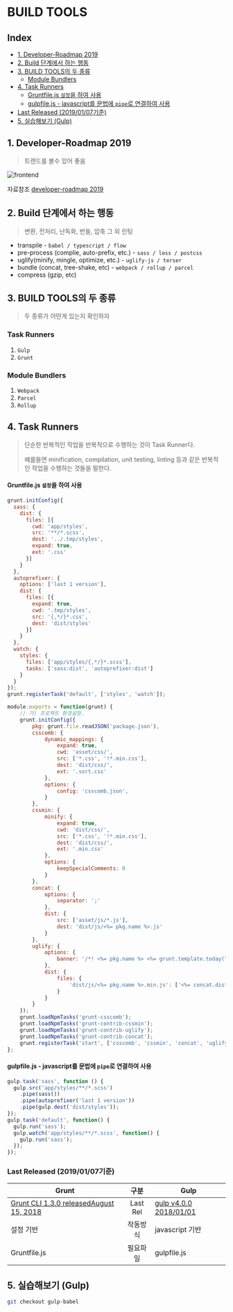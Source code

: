 
# BUILD TOOLS



## Index

- [1. Developer-Roadmap 2019](#1-developer-roadmap-2019)
- [2. Build 단계에서 하는 행동](#2-build-%EB%8B%A8%EA%B3%84%EC%97%90%EC%84%9C-%ED%95%98%EB%8A%94-%ED%96%89%EB%8F%99)
- [3. BUILD TOOLS의 두 종류](#3-build-tools%EC%9D%98-%EB%91%90-%EC%A2%85%EB%A5%98)
  - [Module Bundlers](#module-bundlers)
- [4.  Task Runners](#4--task-runners)
  - [Gruntfile.js  `설정`을 하여 사용](#gruntfilejs--%EC%84%A4%EC%A0%95%EC%9D%84-%ED%95%98%EC%97%AC-%EC%82%AC%EC%9A%A9)
  - [gulpfile.js  - javascript를 문법에  `pipe`로 연결하여 사용](#gulpfilejs----javascript%EB%A5%BC-%EB%AC%B8%EB%B2%95%EC%97%90--pipe%EB%A1%9C-%EC%97%B0%EA%B2%B0%ED%95%98%EC%97%AC-%EC%82%AC%EC%9A%A9)
- [Last Released (2019/01/07기준)](#last-released-20190107%EA%B8%B0%EC%A4%80)
- [5. 실습해보기 (Gulp)](#5-%EC%8B%A4%EC%8A%B5%ED%95%B4%EB%B3%B4%EA%B8%B0-gulp)





## 1. Developer-Roadmap 2019

> 트렌드를 볼수 있어 좋음

![frontend](https://github.com/ipadorusa/study-todo/blob/webpack/src/image/frontend.png)

자료참조 [developer-roadmap 2019](https://github.com/kamranahmedse/developer-roadmap)



## 2. Build 단계에서 하는 행동

> 변환, 전처리, 난독화, 번들, 압축 그 외 린팅

- transpile - `babel / typescript / flow`
- pre-process (complie, auto-prefix, etc.) - `sass / less / postcss`
- uglify(minify, mingle, optimize, etc.) - `uglify-js / terser`
- bundle (concat, tree-shake, etc) - `webpack / rollup / parcel`
- compress (gzip, etc)



## 3. BUILD TOOLS의 두 종류

> 두 종류가 어떤게 있는지 확인하자
### Task Runners

1. `Gulp`    
2. `Grunt`   


### Module Bundlers

1. `Webpack`
2. `Parcel`
3. `Rollup`



## 4.  Task Runners

> 단순한 반복적인 작업을 반복적으로 수행하는 것이 Task Runner다.
>
> 예를들면  minification, compilation, unit testing, linting 등과 같은 반복적 인 작업을 수행하는 것들을 말한다.

#### Gruntfile.js  `설정`을 하여 사용

```javascript
grunt.initConfig({
  sass: {
    dist: {
      files: [{
        cwd: 'app/styles',
        src: '**/*.scss',
        dest: '../.tmp/styles',
        expand: true,
        ext: '.css'
      }]
    }
  },
  autoprefixer: {
    options: ['last 1 version'],
    dist: {
      files: [{
        expand: true,
        cwd: '.tmp/styles',
        src: '{,*/}*.css',
        dest: 'dist/styles'
      }]
    }
  },
  watch: {
    styles: {
      files: ['app/styles/{,*/}*.scss'],
      tasks: ['sass:dist', 'autoprefixer:dist']
    }
  }
});
grunt.registerTask('default', ['styles', 'watch']);
```
```javascript
module.exports = function(grunt) {
    // 가) 프로젝트 환경설정.
    grunt.initConfig({
        pkg: grunt.file.readJSON('package.json'),
        csscomb: {
            dynamic_mappings: {
                expand: true,
                cwd: 'asset/css/',
                src: ['*.css', '!*.min.css'],
                dest: 'dist/css/',
                ext: '.sort.css'
            },
            options: {
                config: 'csscomb.json',
            }
        },
        cssmin: {
            minify: {
                expand: true,
                cwd: 'dist/css/',
                src: ['*.css', '!*.min.css'],
                dest: 'dist/css/',
                ext: '.min.css'
            },
            options: {
                keepSpecialComments: 0
            }
        },
        concat: {
            options: {
                separator: ';'
            },
            dist: {
                src: ['asset/js/*.js'],
                dest: 'dist/js/<%= pkg.name %>.js'
            }
        },
        uglify: {
            options: {
                banner: '/*! <%= pkg.name %> <%= grunt.template.today("dd-mm-yyyy") %> */\n'
            },
            dist: {
                files: {
                    'dist/js/<%= pkg.name %>.min.js': ['<%= concat.dist.dest %>']
                }
            }
        }
    });
    grunt.loadNpmTasks('grunt-csscomb');
    grunt.loadNpmTasks('grunt-contrib-cssmin');
    grunt.loadNpmTasks('grunt-contrib-uglify');
    grunt.loadNpmTasks('grunt-contrib-concat');
    grunt.registerTask('start', ['csscomb', 'cssmin', 'concat', 'uglify']);
};
```


#### gulpfile.js  - javascript를 문법에  `pipe`로 연결하여 사용

```javascript
gulp.task('sass', function () {
  gulp.src('app/styles/**/*.scss')
    .pipe(sass())
    .pipe(autoprefixer('last 1 version'))
    .pipe(gulp.dest('dist/styles'));
});
gulp.task('default', function() {
  gulp.run('sass');
  gulp.watch('app/styles/**/*.scss', function() {
    gulp.run('sass');
  });
});
```

### Last Released (2019/01/07기준)

| Grunt                                                        |   구분   | Gulp                                          |
| ------------------------------------------------------------ | :------: | --------------------------------------------- |
| [Grunt CLI 1.3.0 releasedAugust 15, 2018](https://gruntjs.com/blog/2018-08-15-grunt-cli-1.3.0-released) | Last Rel | [gulp v4.0.0 2018/01/01](https://gulpjs.com/) |
| 설정 기반                                                    | 작동방식 | javascript 기반                               |
| Gruntfile.js                                                 | 필요파일 | gulpfile.js                                   |



## 5. 실습해보기 (Gulp)

```bash
git checkout gulp-babel
```

 
